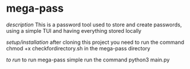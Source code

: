 # mega-pass

*description*
This is a password tool used to store and create passwords, using a simple 
TUI and having everything stored locally 

*setup/installation* 
after cloning this project you need to run the command 
        chmod +x checkfordirectory.sh
in the mega-pass directory 

*to run* 
to run mega-pass simple run the command
        python3 main.py

